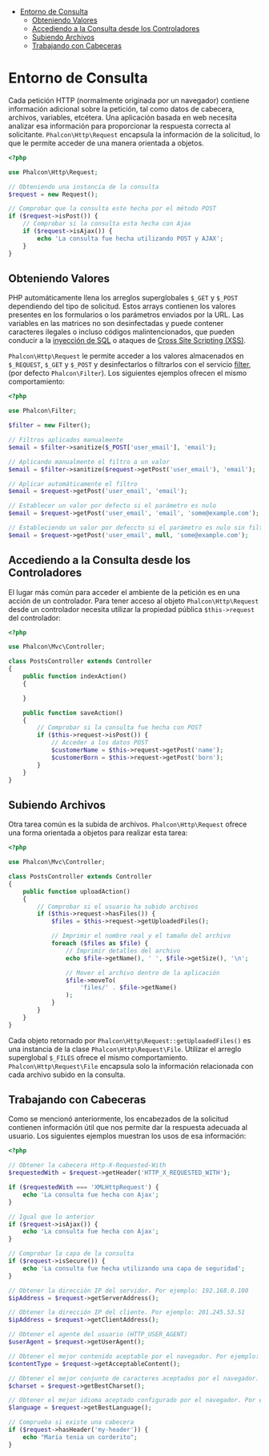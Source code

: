 <div class='article-menu'>
  <ul>
    <li>
      <a href="#overview">Entorno de Consulta</a> 
      <ul>
        <li>
          <a href="#getting-values">Obteniendo Valores</a>
        </li>
        <li>
          <a href="#controller-access">Accediendo a la Consulta desde los Controladores</a>
        </li>
        <li>
          <a href="#uploading-files">Subiendo Archivos</a>
        </li>
        <li>
          <a href="#working-with-headers">Trabajando con Cabeceras</a>
        </li>
      </ul>
    </li>
  </ul>
</div>

<a name='overview'></a>

# Entorno de Consulta

Cada petición HTTP (normalmente originada por un navegador) contiene información adicional sobre la petición, tal como datos de cabecera, archivos, variables, etcétera. Una aplicación basada en web necesita analizar esa información para proporcionar la respuesta correcta al solicitante. `Phalcon\Http\Request` encapsula la información de la solicitud, lo que le permite acceder de una manera orientada a objetos.

```php
<?php

use Phalcon\Http\Request;

// Obteniendo una instancia de la consulta
$request = new Request();

// Comprobar que la consulta este hecha por el método POST
if ($request->isPost()) {
    // Comprobar si la consulta esta hecha con Ajax
    if ($request->isAjax()) {
        echo 'La consulta fue hecha utilizando POST y AJAX';
    }
}
```

<a name='getting-values'></a>

## Obteniendo Valores

PHP automáticamente llena los arreglos superglobales `$_GET` y `$_POST` dependiendo del tipo de solicitud. Estos arrays contienen los valores presentes en los formularios o los parámetros enviados por la URL. Las variables en las matrices no son desinfectadas y puede contener caracteres ilegales o incluso códigos malintencionados, que pueden conducir a la [inyección de SQL](http://en.wikipedia.org/wiki/SQL_injection) o ataques de [Cross Site Scripting (XSS)](http://en.wikipedia.org/wiki/Cross-site_scripting).

`Phalcon\Http\Request` le permite acceder a los valores almacenados en `$_REQUEST`, `$_GET` y `$_POST` y desinfectarlos o filtrarlos con el servicio [filter](/[[language]]/[[version]]/filter), (por defecto `Phalcon\Filter`). Los siguientes ejemplos ofrecen el mismo comportamiento:

```php
<?php

use Phalcon\Filter;

$filter = new Filter();

// Filtros aplicados manualmente
$email = $filter->sanitize($_POST['user_email'], 'email');

// Aplicando manualmente el filtro a un valor
$email = $filter->sanitize($request->getPost('user_email'), 'email');

// Aplicar automáticamente el filtro
$email = $request->getPost('user_email', 'email');

// Establecer un valor por defecto si el parámetro es nulo
$email = $request->getPost('user_email', 'email', 'some@example.com');

// Estableciendo un valor por defeccto si el parámetro es nulo sin filtrado
$email = $request->getPost('user_email', null, 'some@example.com');
```

<a name='controller-access'></a>

## Accediendo a la Consulta desde los Controladores

El lugar más común para acceder el ambiente de la petición es en una acción de un controlador. Para tener acceso al objeto `Phalcon\Http\Request` desde un controlador necesita utilizar la propiedad pública `$this->request` del controlador:

```php
<?php

use Phalcon\Mvc\Controller;

class PostsController extends Controller
{
    public function indexAction()
    {

    }

    public function saveAction()
    {
        // Comprobar si la consulta fue hecha con POST
        if ($this->request->isPost()) {
            // Acceder a los datos POST
            $customerName = $this->request->getPost('name');
            $customerBorn = $this->request->getPost('born');
        }
    }
}
```

<a name='uploading-files'></a>

## Subiendo Archivos

Otra tarea común es la subida de archivos. `Phalcon\Http\Request` ofrece una forma orientada a objetos para realizar esta tarea:

```php
<?php

use Phalcon\Mvc\Controller;

class PostsController extends Controller
{
    public function uploadAction()
    {
        // Comprobar si el usuario ha subido archivos
        if ($this->request->hasFiles()) {
            $files = $this->request->getUploadedFiles();

            // Imprimir el nombre real y el tamaño del archivo
            foreach ($files as $file) {
                // Imprimir detalles del archivo
                echo $file->getName(), ' ', $file->getSize(), '\n';

                // Mover el archivo dentro de la aplicación
                $file->moveTo(
                    'files/' . $file->getName()
                );
            }
        }
    }
}
```

Cada objeto retornado por `Phalcon\Http\Request::getUploadedFiles()` es una instancia de la clase `Phalcon\Http\Request\File`. Utilizar el arreglo superglobal `$_FILES` ofrece el mismo comportamiento. `Phalcon\Http\Request\File` encapsula solo la información relacionada con cada archivo subido en la consulta.

<a name='working-with-headers'></a>

## Trabajando con Cabeceras

Como se mencionó anteriormente, los encabezados de la solicitud contienen información útil que nos permite dar la respuesta adecuada al usuario. Los siguientes ejemplos muestran los usos de esa información:

```php
<?php

// Obtener la cabecera Http-X-Requested-With
$requestedWith = $request->getHeader('HTTP_X_REQUESTED_WITH');

if ($requestedWith === 'XMLHttpRequest') {
    echo 'La consulta fue hecha con Ajax';
}

// Igual que lo anterior
if ($request->isAjax()) {
    echo 'La consulta fue hecha con Ajax';
}

// Comprobar la capa de la consulta
if ($request->isSecure()) {
    echo 'La consulta fue hecha utilizando una capa de seguridad';
}

// Obtener la dirección IP del servidor. Por ejemplo: 192.168.0.100
$ipAddress = $request->getServerAddress();

// Obtener la dirección IP del cliente. Por ejemplo: 201.245.53.51
$ipAddress = $request->getClientAddress();

// Obtener el agente del usuario (HTTP_USER_AGENT)
$userAgent = $request->getUserAgent();

// Obtener el mejor contenido aceptable por el navegador. Por ejemplo: text/xml
$contentType = $request->getAcceptableContent();

// Obtener el mejor conjunto de caracteres aceptados por el navegador. Por ejemplo: utf-8
$charset = $request->getBestCharset();

// Obtener el mejor idioma aceptado configurado por el navegador. Por ejemplo: en-us
$language = $request->getBestLanguage();

// Comprueba si existe una cabecera
if ($request->hasHeader('my-header')) {
    echo "María tenia un corderito";
}
```